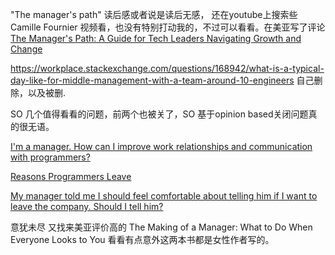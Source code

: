 "The manager's path" 读后感或者说是读后无感， 还在youtube上搜索些 Camille Fournier 视频看，也没有特别打动我的，不过可以看看。在美亚写了评论 [The Manager's Path: A Guide for Tech Leaders Navigating Growth and Change](https://www.amazon.com/Managers-Path-Leaders-Navigating-Growth/dp/1491973897/ref=cm_cr_arp_d_product_top?ie=UTF8)

https://workplace.stackexchange.com/questions/168942/what-is-a-typical-day-like-for-middle-management-with-a-team-around-10-engineers 自己删除，以及被删.

SO 几个值得看看的问题，前两个也被关了，SO 基于opinion based关闭问题真的很无语。

[I'm a manager. How can I improve work relationships and communication with programmers?](https://softwareengineering.stackexchange.com/questions/92862/im-a-manager-how-can-i-improve-work-relationships-and-communication-with-progr)

[Reasons Programmers Leave](https://softwareengineering.stackexchange.com/questions/49806/reasons-programmers-leave)

[My manager told me I should feel comfortable about telling him if I want to leave the company. Should I tell him?](https://workplace.stackexchange.com/questions/90692/my-manager-told-me-i-should-feel-comfortable-about-telling-him-if-i-want-to-leav)

意犹未尽 又找来美亚评价高的 The Making of a Manager: What to Do When Everyone Looks to You 看看有点意外这两本书都是女性作者写的。

